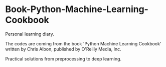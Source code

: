 # Book-Python-Machine-Learning-Cookbook
Personal learning diary.


The codes are coming from the book 'Python Machine Learning Cookbook' written by Chris Albon, published by O'Reilly Media, Inc.


Practical solutions from preprocessing to deep learning.
